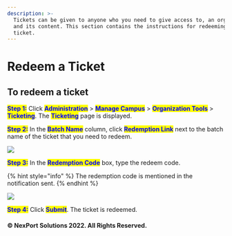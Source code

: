 ```yaml
---
description: >-
  Tickets can be given to anyone who you need to give access to, an organization
  and its content. This section contains the instructions for redeeming a
  ticket.
---
```


# Redeem a Ticket

## **To redeem a ticket**

<mark style="color:blue;">**Step 1:**</mark> Click <mark style="color:blue;">**Administration**</mark> > <mark style="color:blue;">**Manage Campus**</mark> > <mark style="color:blue;">**Organization Tools**</mark> > <mark style="color:blue;">**Ticketing**</mark>.  The <mark style="color:blue;">**Ticketing**</mark> page is displayed.

<mark style="color:blue;">**Step 2:**</mark>  In the <mark style="color:blue;">**Batch Name**</mark> column, click <mark style="color:blue;">**Redemption Link**</mark> next to the batch name of the ticket that you need to redeem.

![](https://www.nexportcampus.com/Content/Guides/aweb/Content/Resources/Images/OT\_Ticketing/Redeem\_Link\_550x139.png)

<mark style="color:blue;">**Step 3:**</mark> In the <mark style="color:blue;">**Redemption Code**</mark> box, type the redeem code.

{% hint style="info" %}
The redemption code is mentioned in the notification sent.
{% endhint %}

![](https://www.nexportcampus.com/Content/Guides/aweb/Content/Resources/Images/OT\_Ticketing/Redeem\_Code\_550x140.png)

<mark style="color:blue;">**Step 4:**</mark>  Click <mark style="color:blue;">**Submit**</mark>.  The ticket is redeemed.

#### © NexPort Solutions 2022. All Rights Reserved.
